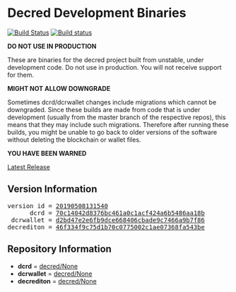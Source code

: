 
# Decred Development Binaries

[![Build Status](https://travis-ci.org/matheusd/decred-weekly-builds.svg?branch=v20190508131540)](https://travis-ci.org/matheusd/decred-weekly-builds) [![Build status](https://ci.appveyor.com/api/projects/status/hncgrnv0xuqb6s3c/branch/master?svg=true)](https://ci.appveyor.com/project/matheusd/decred-weekly-builds/branch/master)


**DO NOT USE IN PRODUCTION**

These are binaries for the decred project built from unstable, under development
code. Do not use in production. You will not receive support for them.

**MIGHT NOT ALLOW DOWNGRADE**

Sometimes dcrd/dcrwallet changes include migrations which cannot be downgraded.
Since these builds are made from code that is under development (usually from
the master branch of the respective repos), this means that they may include such
migrations. Therefore after running these builds, you might be unable to go back
to older versions of the software without deleting the blockchain or wallet
files.

**YOU HAVE BEEN WARNED**

[Latest Release](https://github.com/matheusd/decred-weekly-builds/releases/latest)

## Version Information

<pre>
version id = <a href="https://github.com/matheusd/decred-weekly-builds/releases/tag/v20190508131540">20190508131540</a>
      dcrd = <a href="https://github.com/decred/dcrd/commits/70c14042d8376bc461a0c1acf424a6b5486aa18b">70c14042d8376bc461a0c1acf424a6b5486aa18b</a>
 dcrwallet = <a href="https://github.com/decred/dcrwallet/commits/d2bd47e2e6fb9dce668406cbade9c7466a9b7f86">d2bd47e2e6fb9dce668406cbade9c7466a9b7f86</a>
decrediton = <a href="https://github.com/decred/decrediton/commits/46f334f9c75d1b70c0775002c1ae07368fa543be">46f334f9c75d1b70c0775002c1ae07368fa543be</a>
</pre>

## Repository Information

- **dcrd** = [decred/None](https://github.com/decred/dcrd)
- **dcrwallet** = [decred/None](https://github.com/decred/dcrwallet)
- **decrediton** = [decred/None](https://github.com/decred/decrediton)


